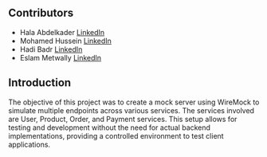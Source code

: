 ## Contributors

- Hala Abdelkader
[LinkedIn](http://linkedin.com/in/hala-abdelkader)
- Mohamed Hussein
[LinkedIn](https://www.linkedin.com/in/mohamed-hussein-b00089191?utm_source=share&utm_campaign=share_via&utm_content=profile&utm_medium=android_app)
- Hadi Badr
[LinkedIn](https://www.linkedin.com/in/hady-m-badr-b37b8b1a9?utm_source=share&utm_campaign=share_via&utm_content=profile&utm_medium=android_app)
- Eslam Metwally
[LinkedIn](https://www.linkedin.com/in/eslam-metwally-a5a147203)


## Introduction
The objective of this project was to create a mock server using WireMock to 
simulate multiple endpoints across various services. The services involved are User, 
Product, Order, and Payment services. This setup allows for testing and 
development without the need for actual backend implementations, providing a 
controlled environment to test client applications.

